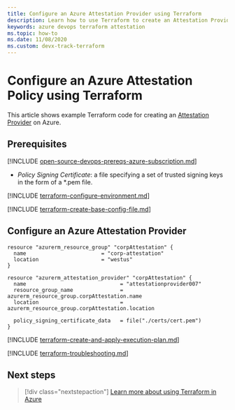 ```yaml
---
title: Configure an Azure Attestation Provider using Terraform
description: Learn how to use Terraform to create an Attestation Provider on Azure.
keywords: azure devops terraform attestation
ms.topic: how-to
ms.date: 11/08/2020
ms.custom: devx-track-terraform
---
```


# Configure an Azure Attestation Policy using Terraform

This article shows example Terraform code for creating an [Attestation Provider](https://docs.microsoft.com/en-us/azure/attestation/overview) on Azure.

## Prerequisites

[!INCLUDE [open-source-devops-prereqs-azure-subscription.md](../includes/open-source-devops-prereqs-azure-subscription.md)]
- *Policy Signing Certificate*: a file specifying a set of trusted signing keys in the form of a *.pem file.


[!INCLUDE [terraform-configure-environment.md](includes/terraform-configure-environment.md)]

[!INCLUDE [terraform-create-base-config-file.md](includes/terraform-create-base-config-file.md)]

## Configure an Azure Attestation Provider

```hcl
resource "azurerm_resource_group" "corpAttestation" {
  name                        = "corp-attestation"
  location                    = "westus"
}

resource "azurerm_attestation_provider" "corpAttestation" {
  name                              = "attestationprovider007"
  resource_group_name               = azurerm_resource_group.corpAttestation.name
  location                          = azurerm_resource_group.corpAttestation.location

  policy_signing_certificate_data   = file("./certs/cert.pem")
}
```

[!INCLUDE [terraform-create-and-apply-execution-plan.md](includes/terraform-create-and-apply-execution-plan.md)]

[!INCLUDE [terraform-troubleshooting.md](includes/terraform-troubleshooting.md)]

## Next steps

> [!div class="nextstepaction"] 
> [Learn more about using Terraform in Azure](/azure/terraform)
